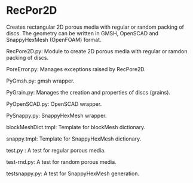 # RecPor2D
Creates rectangular 2D porous media with regular or random packing of discs.
The geometry can be written in GMSH, OpenSCAD and SnappyHexMesh (OpenFOAM) format.

RecPore2D.py: Module to create 2D porous media with regular or ramdon packing of discs.

PoreError.py: Manages exceptions raised by RecPore2D.

PyGmsh.py: gmsh wrapper.

PyGrain.py: Manages the creation and properties of discs (grains).

PyOpenSCAD.py: OpenSCAD wrapper.

PySnappy.py: SnappyHexMesh wrapper.

blockMeshDict.tmpl: Template for blockMesh dictionary.

snappy.tmpl: Template for SnappyHexMesh dictionary.

test.py : A test for regular porous media.

test-rnd.py: A test for random porous media.

testsnappy.py: A test for SnappyHexMesh generation.
